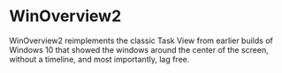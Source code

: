 # WinOverview2
WinOverview2 reimplements the classic Task View from earlier builds of Windows 10 that showed the windows around the center of the screen, without a timeline, and most importantly, lag free.

